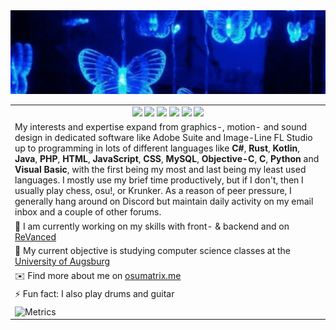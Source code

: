 <link href="/style.css" rel="stylesheet" type="text/css">



<div class="contenedor">
  <img src="Jacqueline Villa.gif">
</div>


<table>
  <tr>
    <td align=center>
      <img src="https://hits.seeyoufarm.com/api/count/incr/badge.svg?url=https%3A%2F%2Fgithub.com%2FoSumAtrIX&icon=github.svg&icon_color=%23FFFFFF&title=hits&edge_flat=false">
      <img src="https://img.shields.io/github/followers/oSumAtrIX">
      <img src="https://img.shields.io/reddit/user-karma/combined/oSumAtrIX?style=social">
      <img src="https://img.shields.io/twitter/follow/oSumAtrIX?style=social">
      <img src="https://img.shields.io/youtube/channel/views/UCk9pnU2BGmIafksQPvTJfuA?style=social">
      <img src="https://img.shields.io/github/stars/oSumAtrIX?style=social">
    </td>
  </tr>
  <tr>
    <td>
      My interests and expertise expand from graphics-, motion- and sound design in dedicated software like Adobe Suite and Image-Line FL Studio up to programming in lots of different languages like <b>C#</b>, <b>Rust</b>, <b>Kotlin</b>, <b>Java</b>, <b>PHP</b>, <b>HTML</b>, <b>JavaScript</b>, <b>CSS</b>, <b>MySQL</b>, <b>Objective-C</b>, <b>C</b>, <b>Python</b> and <b>Visual Basic</b>, with the first
      being my most and last being my least used languages. I mostly use my brief time productively, but if I don't, then I usually play chess, osu!, or Krunker.
      As a reason of peer pressure, I generally hang around on Discord but maintain daily activity on my email inbox and a couple of other forums.
  </td>
</tr>
<tr>
  <td>🔭 I am currently working on my skills with front- & backend and on <a href=https://github.com/revanced>ReVanced</a></td>
</tr>
<tr>
  <td>🌱 My current objective is studying computer science classes at the <a href=https://www.uni-augsburg.de>University of Augsburg</a></td>
</tr>
<tr>
  <td>✉️ Find more about me on <a href=https://osumatrix.me>osumatrix.me</a></td>
</tr>
<tr>
  <td>⚡ Fun fact: I also play drums and guitar</td>
</tr>
<tr>
  <td>
    <img src="/github-metrics.svg" alt="Metrics" width="100%">
  </td>
</tr>
</table>

